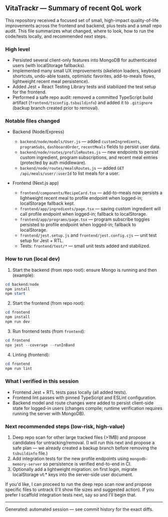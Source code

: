 ## VitaTrackr — Summary of recent QoL work

This repository received a focused set of small, high-impact quality-of-life improvements across the frontend and backend, plus tests and a small repo audit. This file summarizes what changed, where to look, how to run the code/tests locally, and recommended next steps.

### High level
- Persisted several client-only features into MongoDB for authenticated users (with localStorage fallbacks).
- Implemented many small UX improvements (skeleton loaders, keyboard shortcuts, undo-able toasts, optimistic favorites, add-to-meals flows, lightweight recent meal persistence).
- Added Jest + React Testing Library tests and stabilized the test setup for the frontend.
- Performed a safe repo audit: removed a committed TypeScript build artifact (`frontend/tsconfig.tsbuildinfo`) and added it to `.gitignore` (backup branch created prior to removal).

### Notable files changed
- Backend (Node/Express)
  - `backend/node/models/User.js` — added `customIngredients`, `programSubs`, `dashboardOrder`, `recentMeals` fields to persist user data.
  - `backend/node/routes/profileRoutes.js` — new endpoints to persist custom ingredient, program subscriptions, and recent meal entries (protected by auth middleware).
  - `backend/node/routes/mealsRoutes.js` — added `GET /api/meals/user/:userId` to list meals for a user.

- Frontend (Next.js app)
  - `frontend/components/RecipeCard.tsx` — add-to-meals now persists a lightweight recent meal to profile endpoint when logged-in; localStorage fallback kept.
  - `frontend/app/ingredients/page.tsx` — saving custom ingredient will call profile endpoint when logged-in; fallback to localStorage.
  - `frontend/app/programs/page.tsx` — program subscribe toggles persisted to profile endpoint when logged-in; fallback to localStorage.
  - `frontend/jest.setup.js` and `frontend/jest.config.cjs` — unit test setup for Jest + RTL.
  - Tests: `frontend/test/*` — small unit tests added and stabilized.

### How to run (local dev)
1. Start the backend (from repo root): ensure Mongo is running and then (example):

```powershell
cd backend/node
npm install
npm start
```

2. Start the frontend (from repo root):

```powershell
cd frontend
npm install
npm run dev
```

3. Run frontend tests (from `frontend`):

```powershell
cd frontend
npx jest --coverage --runInBand
```

4. Linting (frontend):

```powershell
cd frontend
npm run lint
```

### What I verified in this session
- Frontend Jest + RTL tests pass locally (all added tests). 
- Frontend lint passes with pinned TypeScript and ESLint configuration.
- Backend model and route changes were added to persist client-side state for logged-in users (changes compile; runtime verification requires running the server with MongoDB).

### Next recommended steps (low-risk, high-value)
1. Deep repo scan for other large tracked files (>1MB) and propose candidates for untracking/removal. (I will run this next and propose a safe plan — we already created a backup branch before removing the `tsbuildinfo` file.)
2. Add integration tests for the new profile endpoints using `mongodb-memory-server` so persistence is verified end-to-end in CI.
3. Optionally add a lightweight migration: on first login, migrate localStorage vt:* keys into the server-side user document.

If you'd like, I can proceed to run the deep repo scan now and propose specific files to untrack (I'll show file sizes and suggested action). If you prefer I scaffold integration tests next, say so and I'll begin that.

---
Generated: automated session — see commit history for the exact diffs.
